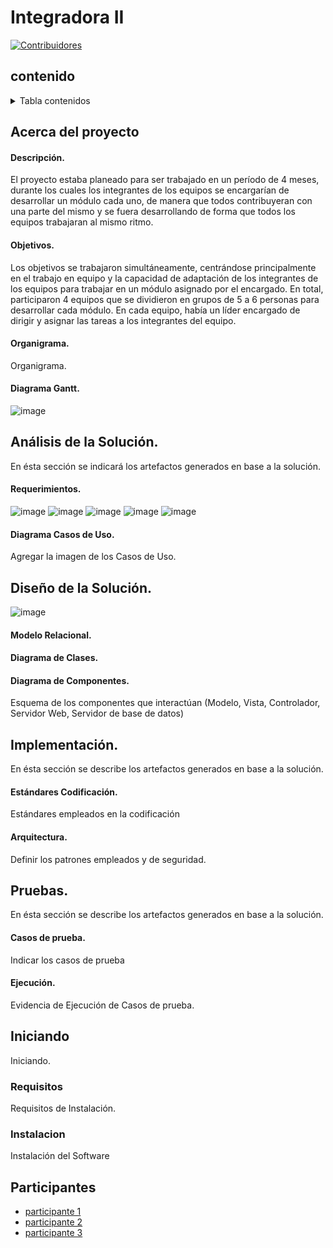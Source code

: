 # Integradora II
[![Contribuidores][contribuidores-shield]][contributors-url]

## contenido
<details>
  <summary>Tabla contenidos</summary>
  <ol>
    <li>
      <a href="#acerca-del-proyecto">Acerca del Proyecto</a>
      <ul>
        <li><a href="#descripción">Descripción</a></li>
        <li><a href="#objetivos">Objetivos</a></li>
        <li><a href="#organigrama">Organigrama</a></li>
        <li><a href="#diagrama-gantt">Diagrama Gantt</a></li>
      </ul>
    </li>
    <li>
      <a href="#análisis-de-la-solución">Análisis de la Solución</a>
      <ul>
        <li><a href="#requerimientos">Requerimientos</a></li>
        <li><a href="#diagrama-casos-de-uso">Diagrama de Casos de Uso</a></li>
      </ul>
    </li>
    <li>
      <a href="#diseño-de-la-solución">Diseño de la Solución</a>
      <ul>
        <li><a href="#modelo-relacional">Modelo Relacional</a></li>
        <li><a href="#diagrama-de-clases">Diagrama de Clases</a></li>
        <li><a href="#diagrama-de-componentes">Diagrama de Componentes</a></li>
      </ul>
    </li>    
    <li>
      <a href="#implementación">Implementación</a>
      <ul>
        <li><a href="#estándares-codificación">Estándares Codificación</a></li>
        <li><a href="#arquitectura">Arquitectura</a></li>
      </ul>
    </li>      
    <li>
      <a href="#pruebas">Pruebas</a>
      <ul>
        <li><a href="#casos-de-prueba">Casos de prueba</a></li>
        <li><a href="#ejecución">Ejecución</a></li>
      </ul>
    </li>       
    <li><a href="#guias">Guias</a></li>
    <li><a href="#contribucion">Contribución</a></li>
    <li><a href="#licencia">licencia</a></li>
    <li><a href="#contacto">Contacto</a></li>
    <li><a href="#participantes">Participantes</a></li>
  </ol>
</details>

<!-- Acerca del proyecto -->
## Acerca del proyecto

<!-- Descripción -->
#### Descripción.
El proyecto estaba planeado para ser trabajado en un período de 4 meses, durante los cuales los integrantes de los equipos se encargarían de desarrollar un módulo cada uno, de manera que todos contribuyeran con una parte del mismo y se fuera desarrollando de forma que todos los equipos trabajaran al mismo ritmo.

<!-- Objetivos -->
#### Objetivos.
Los objetivos se trabajaron simultáneamente, centrándose principalmente en el trabajo en equipo y la capacidad de adaptación de los integrantes de los equipos para trabajar en un módulo asignado por el encargado. En total, participaron 4 equipos que se dividieron en grupos de 5 a 6 personas para desarrollar cada módulo. En cada equipo, había un líder encargado de dirigir y asignar las tareas a los integrantes del equipo.

<!-- Organigrama -->
#### Organigrama.
Organigrama.

<!-- Diagrama Gantt -->
#### Diagrama Gantt.
![image](https://github.com/zFerchou/Modulo-Servidor/assets/148410334/93a86ece-de51-45e4-88d7-815253161709)


<!-- Análisis del proyecto -->
## Análisis de la Solución.
En ésta sección se indicará los artefactos generados en base a la solución.

<!-- Requerimientos -->
#### Requerimientos.
![image](https://github.com/zFerchou/Modulo-Servidor/assets/148410334/6c4c8af0-2cd5-45a3-8a47-a213b7d6b417)
![image](https://github.com/zFerchou/Modulo-Servidor/assets/148410334/5837e2a7-61c2-48b7-b89d-5fbf216a7ccb)
![image](https://github.com/zFerchou/Modulo-Servidor/assets/148410334/8e8fcf10-9b3c-4903-82df-cab263be34dc)
![image](https://github.com/zFerchou/Modulo-Servidor/assets/148410334/6b8d5357-503f-42a5-92be-6e53de147947)
![image](https://github.com/zFerchou/Modulo-Servidor/assets/148410334/3e1b48e7-191d-4138-a97e-2b71965ac376)



<!-- Diagrama de Casos de Uso -->
#### Diagrama Casos de Uso.
Agregar la imagen de los Casos de Uso.



<!-- Diseño del proyecto -->
## Diseño de la Solución.
![image](https://github.com/zFerchou/Modulo-Servidor/assets/148410334/468904e6-e59e-43df-a60b-497a4f2169fe)


<!-- Modelo Relacional -->
#### Modelo Relacional.
<!-- Diagrama de Clases -->
#### Diagrama de Clases.



<!-- Diagrama de Componentes -->
#### Diagrama de Componentes.
Esquema de los componentes que interactúan (Modelo, Vista, Controlador, Servidor Web, Servidor de base de datos)


<!-- Implementación del proyecto -->
## Implementación.
En ésta sección se describe  los artefactos generados en base a la solución.

<!-- Estándares de Codificación -->
#### Estándares Codificación.
Estándares empleados en la codificación

<!-- Arquitectura MVC y Middleware -->
#### Arquitectura.
Definir los patrones empleados y de seguridad.



<!-- Pruebas proyecto -->
## Pruebas.
En ésta sección se describe  los artefactos generados en base a la solución.

<!-- Casos de prueba -->
#### Casos de prueba.
Indicar los casos de prueba

<!-- Ejecución Casos de prueba -->
#### Ejecución.
Evidencia de Ejecución de Casos de prueba.


<!-- Iniciando -->
## Iniciando
Iniciando.

<!-- Requisitos -->
### Requisitos
Requisitos de Instalación.

<!-- Instalación -->
### Instalacion
Instalación del Software


## Participantes
* [participante 1]()
* [participante 2]()
* [participante 3]()

[contribuidores-shield]: https://img.shields.io/github/contributors/github_username/repo_name.svg?style=for-the-badge
[contributors-url]: https://github.com/github_username/repo_name/graphs/contributors
